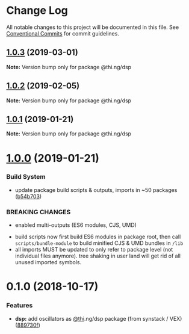 # Change Log

All notable changes to this project will be documented in this file.
See [Conventional Commits](https://conventionalcommits.org) for commit guidelines.

## [1.0.3](https://github.com/thi-ng/umbrella/compare/@thi.ng/dsp@1.0.2...@thi.ng/dsp@1.0.3) (2019-03-01)

**Note:** Version bump only for package @thi.ng/dsp





## [1.0.2](https://github.com/thi-ng/umbrella/compare/@thi.ng/dsp@1.0.1...@thi.ng/dsp@1.0.2) (2019-02-05)

**Note:** Version bump only for package @thi.ng/dsp





## [1.0.1](https://github.com/thi-ng/umbrella/compare/@thi.ng/dsp@1.0.0...@thi.ng/dsp@1.0.1) (2019-01-21)

**Note:** Version bump only for package @thi.ng/dsp





# [1.0.0](https://github.com/thi-ng/umbrella/compare/@thi.ng/dsp@0.1.3...@thi.ng/dsp@1.0.0) (2019-01-21)


### Build System

* update package build scripts & outputs, imports in ~50 packages ([b54b703](https://github.com/thi-ng/umbrella/commit/b54b703))


### BREAKING CHANGES

* enabled multi-outputs (ES6 modules, CJS, UMD)

- build scripts now first build ES6 modules in package root, then call
  `scripts/bundle-module` to build minified CJS & UMD bundles in `/lib`
- all imports MUST be updated to only refer to package level
  (not individual files anymore). tree shaking in user land will get rid of
  all unused imported symbols.


# 0.1.0 (2018-10-17)


### Features

* **dsp:** add oscillators as [@thi](https://github.com/thi).ng/dsp package (from synstack / VEX) ([889730f](https://github.com/thi-ng/umbrella/commit/889730f))
